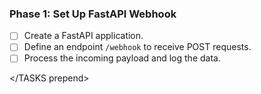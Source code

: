 ### Phase 1: Set Up FastAPI Webhook
<TASKS prepend>

- [ ] Create a FastAPI application.
- [ ] Define an endpoint `/webhook` to receive POST requests.
- [ ] Process the incoming payload and log the data.

</TASKS prepend>